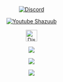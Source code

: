 
 <p align="center">
<a href="https://discords.com/bio/p/shazuub" target="blank"><img align="center" src="https://discord.c99.nl/widget/theme-1/470972839302791198.png" alt="Discord" /></a>
</p>
 <p align="center">
<a href="https://www.youtube.com/channel/UCSG40zTkJMUbW-GSYjux3bg" target="blank"><img align="center" src="https://img.shields.io/youtube/channel/subscribers/UCSG40zTkJMUbW-GSYjux3bg?label=s%27abonner&style=for-the-badge" alt="Youtube Shazuub" /></a>
</p>
</p>

<p align="center">
<a href="https://discord.gg/" target="blank"><img align="center" src="https://upload.wikimedia.org/wikipedia/fr/thumb/4/4f/Discord_Logo_sans_texte.svg/1818px-Discord_Logo_sans_texte.svg.png" alt="Discord" height="30" width="30"/></a>
</p>
                              
<p align="center">
  <img align="center" src="https://github-readme-stats.vercel.app/api/top-langs/?username=dhz542165&theme=onedark"/>
</p>

<p align="center">
  <a href="https://github.com/Shazuub?tab=repositories">
<img  src="https://github-readme-stats.vercel.app/api?username=Shazuub&hide=issues&show_icons=true&theme=onedark" data-canonical-src="https://github-readme-stats.vercel.app/api?username=Shazuub&hide=issues&show_icons=true&theme=onedark">
    </a>
</p>

<p align="center">
<a href="https://github.com/Shazuub/ShVehMenu">
  <img align="center" src="https://github-readme-stats.vercel.app/api/pin/?username=Shazuub&repo=ShVehMenu&theme=onedark"/>
</a>
</p>


